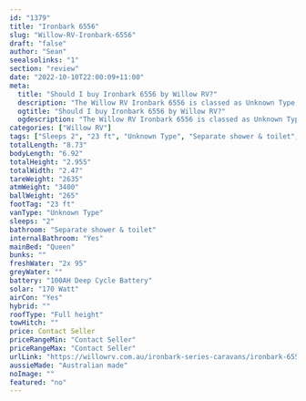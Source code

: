 ```yaml
---
id: "1379"
title: "Ironbark 6556"
slug: "Willow-RV-Ironbark-6556"
draft: "false"
author: "Sean"
seealsolinks: "1"
section: "review"
date: "2022-10-10T22:00:09+11:00"
meta:
  title: "Should I buy Ironbark 6556 by Willow RV?"
  description: "The Willow RV Ironbark 6556 is classed as Unknown Type, and sleeps 2 people. It is Australian made and comes in at 23 ft. It generally has Separate shower & toilet."
  ogtitle: "Should I buy Ironbark 6556 by Willow RV?"
  ogdescription: "The Willow RV Ironbark 6556 is classed as Unknown Type, and sleeps 2 people. It is Australian made and comes in at 23 ft. It generally has Separate shower & toilet."
categories: ["Willow RV"]
tags: ["Sleeps 2", "23 ft", "Unknown Type", "Separate shower & toilet", "Full height", "Price Unknown", "Australian made"]
totalLength: "8.73"
bodyLength: "6.92"
totalHeight: "2.955"
totalWidth: "2.47"
tareWeight: "2635"
atmWeight: "3400"
ballWeight: "265"
footTag: "23 ft"
vanType: "Unknown Type"
sleeps: "2"
bathroom: "Separate shower & toilet"
internalBathroom: "Yes"
mainBed: "Queen"
bunks: ""
freshWater: "2x 95"
greyWater: ""
battery: "100AH Deep Cycle Battery"
solar: "170 Watt"
airCon: "Yes"
hybrid: ""
roofType: "Full height"
towHitch: ""
price: Contact Seller
priceRangeMin: "Contact Seller"
priceRangeMax: "Contact Seller"
urlLink: "https://willowrv.com.au/ironbark-series-caravans/ironbark-6556/"
aussieMade: "Australian made"
noImage: ""
featured: "no"
---
```

